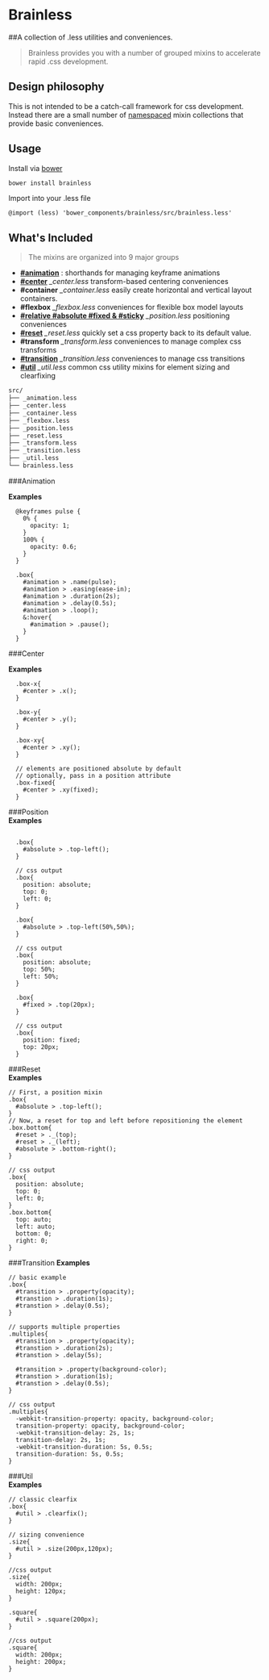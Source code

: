 # Brainless
##A collection of .less utilities and conveniences.

> Brainless provides you with a number of grouped mixins to accelerate rapid .css development.  

## Design philosophy  
This is not intended to be a catch-call framework for css development. Instead there are a small number of [namespaced](http://lesscss.org/features/#features-overview-feature-namespaces-and-accessors) mixin collections that provide basic conveniences.

## Usage
Install via [bower](http://bower.io/)
```bash
bower install brainless
```

Import into your .less file
```less
@import (less) 'bower_components/brainless/src/brainless.less'
```

## What's Included   

> The mixins are organized into 9 major groups

* **[#animation](#animation)** : shorthands for managing keyframe animations  
* **[#center](#center)** *_center.less* transform-based centering conveniences
* **#container** *_container.less* easily create horizontal and vertical layout containers.
* **#flexbox** *_flexbox.less* conveniences for flexible box model layouts
* **[#relative #absolute #fixed & #sticky](#position)** *_position.less* positioning conveniences  
* **[#reset](#reset)** *_reset.less* quickly set a css property back to its default value.  
* **#transform** *_transform.less* conveniences to manage complex css transforms  
* **[#transition](#transition)** *_transition.less* conveniences to manage css transitions  
* **[#util](#util)** *_util.less* common css utility mixins for element sizing and clearfixing  

```bash
src/
├── _animation.less
├── _center.less
├── _container.less
├── _flexbox.less
├── _position.less
├── _reset.less
├── _transform.less
├── _transition.less
├── _util.less
└── brainless.less
``` 

###Animation  

**Examples**  
```less
  @keyframes pulse {
    0% {
      opacity: 1;
    }
    100% {
      opacity: 0.6;
    } 
  }

  .box{
    #animation > .name(pulse);
    #animation > .easing(ease-in);
    #animation > .duration(2s);
    #animation > .delay(0.5s);
    #animation > .loop();
    &:hover{
      #animation > .pause();
    }
  }

```

###Center  

**Examples**  
```less
  .box-x{
    #center > .x();
  }

  .box-y{
    #center > .y();
  }

  .box-xy{
    #center > .xy();
  }

  // elements are positioned absolute by default
  // optionally, pass in a position attribute
  .box-fixed{
    #center > .xy(fixed);
  }

```

###Position  
**Examples** 
```less

  .box{
    #absolute > .top-left();
  }

  // css output
  .box{ 
    position: absolute; 
    top: 0; 
    left: 0; 
  }

  .box{
    #absolute > .top-left(50%,50%);
  }

  // css output
  .box{ 
    position: absolute; 
    top: 50%; 
    left: 50%; 
  }

  .box{
    #fixed > .top(20px);
  }

  // css output
  .box{
    position: fixed;
    top: 20px;
  }
```  

###Reset  
**Examples**  
```less
// First, a position mixin
.box{
  #absolute > .top-left();
}
// Now, a reset for top and left before repositioning the element
.box.bottom{
  #reset > ._(top);
  #reset > ._(left);
  #absolute > .bottom-right();
}

// css output
.box{
  position: absolute;
  top: 0;
  left: 0;
}
.box.bottom{
  top: auto;
  left: auto;
  bottom: 0;
  right: 0;
}
```  

###Transition
**Examples**
```less
// basic example
.box{
  #transition > .property(opacity);
  #transtion > .duration(1s);
  #transtion > .delay(0.5s);
}

// supports multiple properties
.multiples{
  #transition > .property(opacity);
  #transtion > .duration(2s);
  #transtion > .delay(5s);

  #transition > .property(background-color);
  #transtion > .duration(1s);
  #transtion > .delay(0.5s);
}

// css output
.multiples{
  -webkit-transition-property: opacity, background-color;
  transition-property: opacity, background-color;
  -webkit-transition-delay: 2s, 1s;
  transition-delay: 2s, 1s;
  -webkit-transition-duration: 5s, 0.5s;
  transition-duration: 5s, 0.5s;
}
```

###Util  
**Examples**  
```less
// classic clearfix
.box{
  #util > .clearfix();
}

// sizing convenience
.size{
  #util > .size(200px,120px);
}

//css output
.size{
  width: 200px;
  height: 120px;
}

.square{
  #util > .square(200px);
}

//css output
.square{
  width: 200px;
  height: 200px;
}
```
